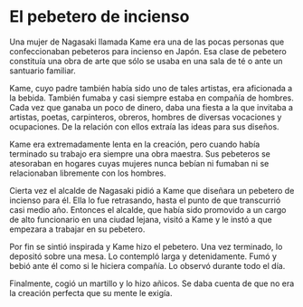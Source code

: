 # El pebetero de incienso

Una mujer de Nagasaki llamada Kame era una de las pocas personas que
confeccionaban pebeteros para incienso en Japón. Esa clase de pebetero
constituía una obra de arte que sólo se usaba en una sala de té o ante
un santuario familiar.

Kame, cuyo padre también había sido uno de tales artistas, era
aficionada a la bebida. También fumaba y casi siempre estaba en compañía
de hombres. Cada vez que ganaba un poco de dinero, daba una fiesta a la
que invitaba a artistas, poetas, carpinteros, obreros, hombres de
diversas vocaciones y ocupaciones. De la relación con ellos extraía las
ideas para sus diseños.

Kame era extremadamente lenta en la creación, pero cuando había
terminado su trabajo era siempre una obra maestra. Sus pebeteros se
atesoraban en hogares cuyas mujeres nunca bebían ni fumaban ni se
relacionaban libremente con los hombres.

Cierta vez el alcalde de Nagasaki pidió a Kame que diseñara un pebetero
de incienso para él. Ella lo fue retrasando, hasta el punto de que
transcurrió casi medio año. Entonces el alcalde, que había sido
promovido a un cargo de alto funcionario en una ciudad lejana, visitó a
Kame y le instó a que empezara a trabajar en su pebetero.

Por fin se sintió inspirada y Kame hizo el pebetero. Una vez terminado,
lo depositó sobre una mesa. Lo contempló larga y detenidamente. Fumó y
bebió ante él como si le hiciera compañía. Lo observó durante todo el
día.

Finalmente, cogió un martillo y lo hizo añicos. Se daba cuenta de que no
era la creación perfecta que su mente le exigía.
